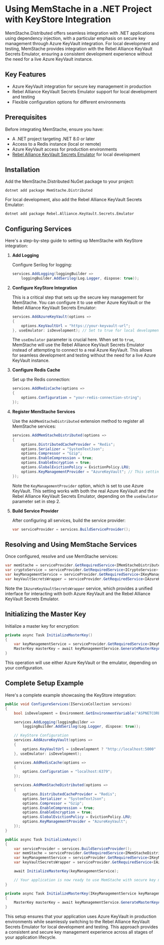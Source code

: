 # Using MemStache in a .NET Project with KeyStore Integration

MemStache.Distributed offers seamless integration with .NET applications using dependency injection, with a particular emphasis on secure key management through Azure KeyVault integration. For local development and testing, MemStache provides integration with the Rebel Alliance KeyVault Secrets Emulator, ensuring a consistent development experience without the need for a live Azure KeyVault instance.

## Key Features

- Azure KeyVault integration for secure key management in production
- Rebel Alliance KeyVault Secrets Emulator support for local development and testing
- Flexible configuration options for different environments

## Prerequisites

Before integrating MemStache, ensure you have:

- A .NET project targeting .NET 8.0 or later
- Access to a Redis instance (local or remote)
- Azure KeyVault access for production environments
- [Rebel Alliance KeyVault Secrets Emulator](https://github.com/Rebel-Alliance-2023/Rebel.Alliance.KeyVault.Secrets.Emulator) for local development

## Installation

Add the MemStache.Distributed NuGet package to your project:

```shell
dotnet add package MemStache.Distributed
```

For local development, also add the Rebel Alliance KeyVault Secrets Emulator:

```shell
dotnet add package Rebel.Alliance.KeyVault.Secrets.Emulator
```

## Configuring Services

Here's a step-by-step guide to setting up MemStache with KeyStore integration:

1. **Add Logging**

   Configure Serilog for logging:

   ```csharp
   services.AddLogging(loggingBuilder => 
       loggingBuilder.AddSerilog(Log.Logger, dispose: true));
   ```

2. **Configure KeyStore Integration**

   This is a critical step that sets up the secure key management for MemStache. You can configure it to use either Azure KeyVault or the Rebel Alliance KeyVault Secrets Emulator:

   ```csharp
   services.AddAzureKeyVault(options =>
   {
       options.KeyVaultUrl = "https://your-keyvault-url";
   }, useEmulator: isDevelopment); // Set to true for local development with emulator
   ```

   The `useEmulator` parameter is crucial here. When set to `true`, MemStache will use the Rebel Alliance KeyVault Secrets Emulator instead of attempting to connect to a real Azure KeyVault. This allows for seamless development and testing without the need for a live Azure KeyVault instance.

3. **Configure Redis Cache**

   Set up the Redis connection:

   ```csharp
   services.AddRedisCache(options =>
   {
       options.Configuration = "your-redis-connection-string";
   });
   ```

4. **Register MemStache Services**

   Use the `AddMemStacheDistributed` extension method to register all MemStache services:

   ```csharp
   services.AddMemStacheDistributed(options =>
   {
       options.DistributedCacheProvider = "Redis";
       options.Serializer = "SystemTextJson";
       options.Compressor = "Gzip";
       options.EnableCompression = true;
       options.EnableEncryption = true;
       options.GlobalEvictionPolicy = EvictionPolicy.LRU;
       options.KeyManagementProvider = "AzureKeyVault"; // This setting works with both real KeyVault and the emulator
   });
   ```

   Note the `KeyManagementProvider` option, which is set to use Azure KeyVault. This setting works with both the real Azure KeyVault and the Rebel Alliance KeyVault Secrets Emulator, depending on the `useEmulator` parameter set in step 2.

5. **Build Service Provider**

   After configuring all services, build the service provider:

   ```csharp
   var serviceProvider = services.BuildServiceProvider();
   ```

## Resolving and Using MemStache Services

Once configured, resolve and use MemStache services:

```csharp
var memStache = serviceProvider.GetRequiredService<IMemStacheDistributed>();
var cryptoService = serviceProvider.GetRequiredService<ICryptoService>();
var keyManagementService = serviceProvider.GetRequiredService<IKeyManagementService>();
var keyVaultSecretsWrapper = serviceProvider.GetRequiredService<IAzureKeyVaultSecretsWrapper>();
```

Note the `IAzureKeyVaultSecretsWrapper` service, which provides a unified interface for interacting with both Azure KeyVault and the Rebel Alliance KeyVault Secrets Emulator.

## Initializing the Master Key

Initialize a master key for encryption:

```csharp
private async Task InitializeMasterKey()
{
    var keyManagementService = serviceProvider.GetRequiredService<IKeyManagementService>();
    MasterKey masterKey = await keyManagementService.GenerateMasterKeyAsync();
}
```

This operation will use either Azure KeyVault or the emulator, depending on your configuration.

## Complete Setup Example

Here's a complete example showcasing the KeyStore integration:

```csharp
public void ConfigureServices(IServiceCollection services)
{
    bool isDevelopment = Environment.GetEnvironmentVariable("ASPNETCORE_ENVIRONMENT") == "Development";

    services.AddLogging(loggingBuilder => 
        loggingBuilder.AddSerilog(Log.Logger, dispose: true));

    // KeyStore Configuration
    services.AddAzureKeyVault(options =>
    {
        options.KeyVaultUrl = isDevelopment ? "http://localhost:5000" : "https://your-azure-keyvault-url";
    }, useEmulator: isDevelopment);

    services.AddRedisCache(options =>
    {
        options.Configuration = "localhost:6379";
    });

    services.AddMemStacheDistributed(options =>
    {
        options.DistributedCacheProvider = "Redis";
        options.Serializer = "SystemTextJson";
        options.Compressor = "Gzip";
        options.EnableCompression = true;
        options.EnableEncryption = true;
        options.GlobalEvictionPolicy = EvictionPolicy.LRU;
        options.KeyManagementProvider = "AzureKeyVault";
    });
}

public async Task InitializeAsync()
{
    var serviceProvider = services.BuildServiceProvider();
    var memStache = serviceProvider.GetRequiredService<IMemStacheDistributed>();
    var keyManagementService = serviceProvider.GetRequiredService<IKeyManagementService>();
    var keyVaultSecretsWrapper = serviceProvider.GetRequiredService<IAzureKeyVaultSecretsWrapper>();

    await InitializeMasterKey(keyManagementService);

    // Your application is now ready to use MemStache with secure key management
}

private async Task InitializeMasterKey(IKeyManagementService keyManagementService)
{
    MasterKey masterKey = await keyManagementService.GenerateMasterKeyAsync();
}
```

This setup ensures that your application uses Azure KeyVault in production environments while seamlessly switching to the Rebel Alliance KeyVault Secrets Emulator for local development and testing. This approach provides a consistent and secure key management experience across all stages of your application lifecycle.

